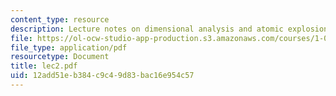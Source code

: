 ```yaml
---
content_type: resource
description: Lecture notes on dimensional analysis and atomic explosions.
file: https://ol-ocw-studio-app-production.s3.amazonaws.com/courses/1-050-engineering-mechanics-i-fall-2007/12add51eb384c9c49d83bac16e954c57_lec2.pdf
file_type: application/pdf
resourcetype: Document
title: lec2.pdf
uid: 12add51e-b384-c9c4-9d83-bac16e954c57
---
```

